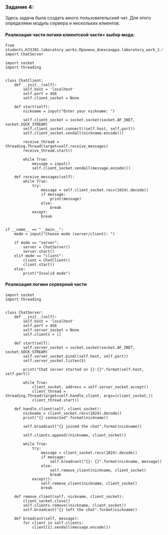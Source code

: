 ### Задание 4: 
Здесь задача была создать много пользовательский чат. Для этого определяем модуль сервера и нескольких клиентов.

#### Реализация части логики клиентской части+ выбор мода:

    from students.K33392.laboratory_works.Пронина_Александра.laboratory_work_1.task_4.server import ChatServer
    
    import socket
    import threading
    
    
    class ChatClient:
        def __init__(self):
            self.host = 'localhost'
            self.port = 456
            self.client_socket = None
    
        def start(self):
            nickname = input("Enter your nickname: ")
    
            self.client_socket = socket.socket(socket.AF_INET, socket.SOCK_STREAM)
            self.client_socket.connect((self.host, self.port))
            self.client_socket.sendall(nickname.encode())
    
            receive_thread = threading.Thread(target=self.receive_messages)
            receive_thread.start()
    
            while True:
                message = input()
                self.client_socket.sendall(message.encode())
    
        def receive_messages(self):
            while True:
                try:
                    message = self.client_socket.recv(1024).decode()
                    if message:
                        print(message)
                    else:
                        break
                except:
                    break
    
    
    if __name__ == "__main__":
        mode = input("Choose mode (server/client): ")
    
        if mode == "server":
            server = ChatServer()
            server.start()
        elif mode == "client":
            client = ChatClient()
            client.start()
        else:
            print("Invalid mode")
    
#### Реализация логики серверной части
    
    import socket
    import threading
    
    
    class ChatServer:
        def __init__(self):
            self.host = 'localhost'
            self.port = 456
            self.server_socket = None
            self.clients = []
    
        def start(self):
            self.server_socket = socket.socket(socket.AF_INET, socket.SOCK_STREAM)
            self.server_socket.bind((self.host, self.port))
            self.server_socket.listen(5)
    
            print("Chat server started on {}:{}".format(self.host, self.port))
    
            while True:
                client_socket, address = self.server_socket.accept()
                client_thread = threading.Thread(target=self.handle_client, args=(client_socket,))
                client_thread.start()
    
        def handle_client(self, client_socket):
            nickname = client_socket.recv(1024).decode()
            print("{} connected".format(nickname))
    
            self.broadcast("{} joined the chat".format(nickname))
    
            self.clients.append((nickname, client_socket))
    
            while True:
                try:
                    message = client_socket.recv(1024).decode()
                    if message:
                        self.broadcast("{}: {}".format(nickname, message))
                    else:
                        self.remove_client(nickname, client_socket)
                        break
                except():
                    self.remove_client(nickname, client_socket)
                    break
    
        def remove_client(self, nickname, client_socket):
            client_socket.close()
            self.clients.remove((nickname, client_socket))
            self.broadcast("{} left the chat".format(nickname))
    
        def broadcast(self, message):
            for client in self.clients:
                client[1].sendall(message.encode())

